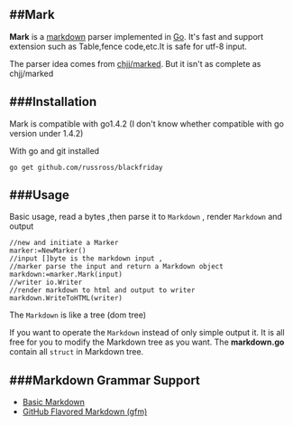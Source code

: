 ##Mark
---
**Mark** is a [markdown](http://daringfireball.net/projects/markdown/syntax) parser implemented in [Go](http://golang.org/). It's fast and support extension such as Table,fence code,etc.It is safe for utf-8 input.

The parser idea comes from [chjj/marked](https://github.com/chjj/marked). But it isn't as complete as chjj/marked

###Installation
---
Mark is compatible with go1.4.2 (I don't know whether compatible with go version under 1.4.2)

With go and git installed
``` golang
go get github.com/russross/blackfriday
```
###Usage
---
Basic usage, read a bytes ,then parse it to `Markdown` , render `Markdown` and output
``` golang
//new and initiate a Marker
marker:=NewMarker()
//input []byte is the markdown input , 
//marker parse the input and return a Markdown object
markdown:=marker.Mark(input)
//writer io.Writer
//render markdown to html and output to writer
markdown.WriteToHTML(writer)
```
The `Markdown` is like a tree (dom tree)

If you want to operate the `Markdown` instead of only simple output it. It is all free for you to modify the Markdown tree as you want. The **markdown.go** contain all `struct` in Markdown tree. 

###Markdown Grammar Support
---
- [Basic Markdown](http://daringfireball.net/projects/markdown/syntax)
- [GitHub Flavored Markdown (gfm)](https://help.github.com/articles/github-flavored-markdown/)